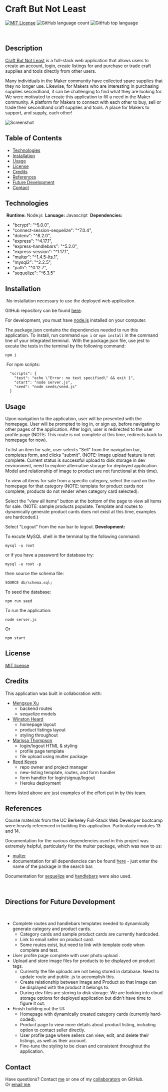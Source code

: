 ​
# Craft But Not Least

​[![MIT License](https://img.shields.io/badge/License-MIT-green.svg)](https://choosealicense.com/licenses/mit/)
![GitHub language count](https://img.shields.io/github/languages/count/rbkeyes/team-profile-generator?color=magenta)
![GitHub top language](https://img.shields.io/github/languages/top/rbkeyes/team-profile-generator)

​
## Description

[Craft But Not Least](https://craft-but-not-least.herokuapp.com/) is a full-stack web application that allows users to create an account, login, create listings for and purchase or trade craft supplies and tools directly from other users.
​

Many individuals in the Maker community have collected spare supplies that they no longer use. Likewise, for Makers who are interesting in purchasing supplies secondhand, it can be challenging to find what they are looking for. We were motivated to create this application to fill a need in the Maker community.  A platform for Makers to connect with each other to buy, sell or trade their secondhand craft supplies and tools. A place for Makers to support, and supply, each other! 

![Screenshot](./assets/images/craft-but-not-least.herokuapp.com_.png)


## Table of Contents
- [Technologies](#technologies)
- [Installation](#installation)
- ​[Usage](#usage)
- [License](#license)
- [Credits](#credits)
- [References](#references)
- [Future Development](#directions-for-future-development)
- [Contact](#contact)


## Technologies 
​
**Runtime:** Node.js
​
**Lanuage:** Javascript
​
**Dependencies:** 
​
- "bcrypt": "^5.0.0",
- "connect-session-sequelize": "^7.0.4",
- "dotenv": "^8.2.0",
- "express": "^4.17.1",
- "express-handlebars": "^5.2.0",
- "express-session": "^1.17.1",
- "multer": "^1.4.5-lts.1",
- "mysql2": "^2.2.5",
- "path": "^0.12.7",
- "sequelize": "^6.3.5"
​
​
## Installation
​
No installation necessary to use the deployed web application.

GitHub repository can be found [here](https://github.com/rbkeyes/craft-but-not-least).

For development, you must have [node.js](https://nodejs.org/en/) installed on your computer.

The package.json contains the dependencies needed to run this application. To install, run command `npm i` or `npm install` in the command line of your integrated terminal. 
​
With the package.json file, use jest to excute the tests in the terminal by the following command:
```
npm i
```
​
For npm scripts:
```
  "scripts": {
    "test": "echo \"Error: no test specified\" && exit 1",
    "start": "node server.js",
    "seed": "node seeds/seed.js"
  }
```
## Usage

Upon navigation to the application, user will be presented with the homepage. User will be prompted to log in, or sign up, before navigating to other pages of the application. After login, user is redirected to the user profile page (NOTE: This route is not complete at this time, redirects back to homepage for now).

To list an item for sale, user selects "Sell" from the navigation bar, completes form, and clicks "submit". (NOTE: Image upload feature is not complete. Current status is successful upload to disk storage in dev environment, need to explore alternative storage for deployed application. Model and relationship of image to product are not functional at this time).

To view all items for sale from a specific category, select the card on the homepage for that category (NOTE: template for product cards not complete, products do not render when category card selected).

Select the "view all items" button at the bottom of the page to view all items for sale. (NOTE: sample products populate. Template and routes to dynamically generate product cards does not exist at this time, examples are hardcoded.)

Select "Logout" from the nav bar to logout.
​
**Development:**

To excute MySQL shell in the terminal by the following command:
```
mysql -u root
```
or if you have a password for database try:
```
mysql -u root -p
```
then source the schema file:
```
SOURCE db/schema.sql;
```
To seed the database:
```
npm run seed
```
To run the application:
```
node server.js
```
Or 
```
npm start
```

## License

[MIT license](./LICENSE)

## Credits

This application was built in collaboration with:

- [Mengxue Xu](https://github.com/mxu4321)
    - backend routes
    - sequelize models
- [Winston Heard](https://github.com/winstonheard)
    - homepage layout
    - product listings layout
    - styling throughout
- [Marissa Thompson](https://github.com/marissa424)
    - login/logout HTML & styling
    - profile page template
    - file upload using multer package
- [Reed Keyes](https://github.com/rbkeyes)
    - repo owner and project manager
    - new-listing template, routes, and form handler
    - form handler for login/signup/logout
    - Heroku deployment

Items listed above are just examples of the effort put in by this team. 

## References

Course materials from the UC Berkeley Full-Stack Web Developer bootcamp were heavily referenced in building this application. Particularly modules 13 and 14.

Documentation for the various dependencies used in this project was extremely helpful, particularly for the multer package, which was new to us:
- [multer](https://www.npmjs.com/package/multer)
- documentation for all dependencies can be found [here](https://www.npmjs.com/) - just enter the name of the package in the search bar.

Documentation for [sequelize](https://sequelize.org/docs/v6/core-concepts/model-querying-basics/) and [handlebars](https://handlebarsjs.com/guide/) were also used.

​
## Directions for Future Development
​
- Complete routes and handlebars templates needed to dynamically generate category and product cards.
    - Category cards and sample product cards are currently hardcoded.
    - Link to email seller on product card.
    - Some routes exist, but need to link with template code when complete and test.
- User profile page complete with user photo upload .
- Upload and store image files for products to be displayed on product tags.
    - Currently the file uploads are not being stored in database. Need to update route and public .js to accomplish this. 
    - Create relationship between Image and Product so that Image can be displayed with the product it belongs to.
    - During dev files are storing to disk storage. We are looking into cloud storage options for deployed application but didn't have time to figure it out.
- Finish building out the UI:
    - Homepage with dynamically created category cards (currently hard-coded).
    - Product page to view more details about product listing, including option to contact seller directly.
    - User profile page where sellers can view, edit, and delete their listings, as well as their account.
    - Fine-tune the styling to be clean and consistent throughout the application.

## Contact

Have questions? Contact [me](https://github.com/rbkeyes) or one of my [collaborators](#credits) on GitHub.   
Or [email me](mailto:rbkeyes@gmail.com).
